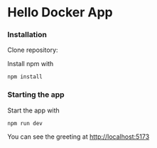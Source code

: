 # Hello Docker App

### Installation

Clone repository: 

Install npm with
```
npm install
```

### Starting the app

Start the app with
```
npm run dev
```

You can see the greeting at <http://localhost:5173>
